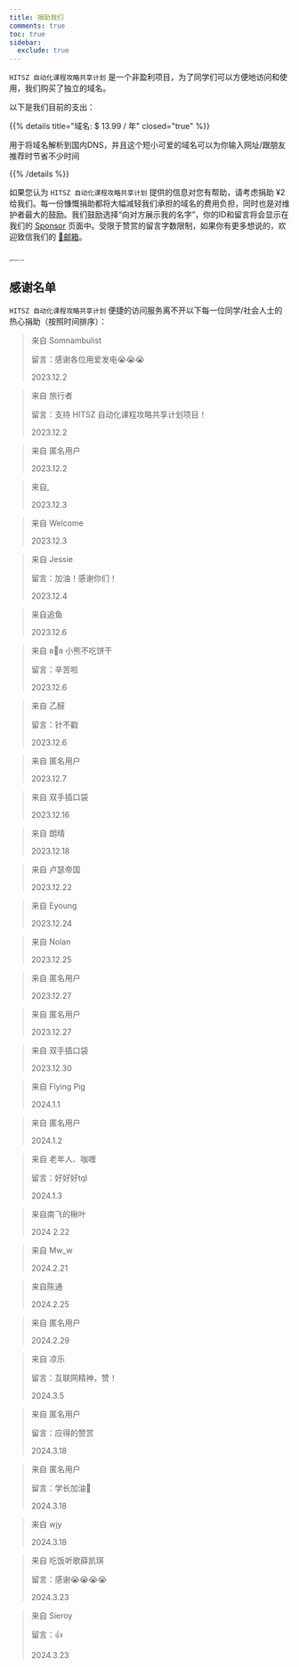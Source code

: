 ```yaml
---
title: 捐助我们
comments: true
toc: true
sidebar:
  exclude: true
---
```


`HITSZ 自动化课程攻略共享计划` 是一个非盈利项目，为了同学们可以方便地访问和使用，我们购买了独立的域名。

以下是我们目前的支出：

{{% details title="域名: $ 13.99 / 年" closed="true" %}}

用于将域名解析到国内DNS，并且这个短小可爱的域名可以为你输入网址/跟朋友推荐时节省不少时间

{{% /details %}}

如果您认为 `HITSZ 自动化课程攻略共享计划` 提供的信息对您有帮助，请考虑捐助 ¥2 给我们。每一份慷慨捐助都将大幅减轻我们承担的域名的费用负担，同时也是对维护者最大的鼓励。我们鼓励选择“向对方展示我的名字”，你的ID和留言将会显示在我们的 [Sponsor](https://hoa.moe/sponsor/) 页面中。受限于赞赏的留言字数限制，如果你有更多想说的，欢迎致信我们的 [📮邮箱](mailto:hi@hoa.moe)。

<br>
<img src="/images/sponsor.webp" alt="Reward_Code" style="zoom:25%; display: block; margin: 0 auto;" />

## 感谢名单

`HITSZ 自动化课程攻略共享计划` 便捷的访问服务离不开以下每一位同学/社会人士的热心捐助（按照时间排序）：

> 来自 Somnambulist
>
> 留言：感谢各位用爱发电😭😭😭
>
> 2023.12.2

> 来自 旅行者
>
> 留言：支持 HITSZ 自动化课程攻略共享计划项目！
>
> 2023.12.2

> 来自 匿名用户
>
> 2023.12.2

> 来自,
>
> 2023.12.3

> 来自 Welcome
>
> 2023.12.3

> 来自 Jessie
>
> 留言：加油！感谢你们！
>
> 2023.12.4

> 来自追鱼
>
> 2023.12.6

>来自 ʚ🧸ɞ  小熊不吃饼干
>
>留言：辛苦啦
>
>2023.12.6

>来自 乙醛
>
>留言：针不戳
>
>2023.12.6

>来自 匿名用户
>
>2023.12.7

>来自 双手插口袋
>
>2023.12.16

>来自 朗晴
>
>2023.12.18

>来自 卢瑟帝国
>
>2023.12.22

>来自 Eyoung
>
>2023.12.24

>来自 Nolan
>
>2023.12.25

>来自 匿名用户
>
>2023.12.27

>来自 匿名用户
>
>2023.12.27

>来自 双手插口袋
>
>2023.12.30

> 来自 Flying Pig
>
> 2024.1.1

> 来自 匿名用户
>
> 2024.1.2

> 来自 老年人、咖喱
>
> 留言：好好好tql
>
> 2024.1.3

> 来自南飞的楸叶
>
> 2024 2.22

> 来自 Mw_w
>
> 2024.2.21

> 来自陈通
>
> 2024.2.25

> 来自 匿名用户
>
> 2024.2.29

> 来自 凉乐
>
> 留言：互联网精神，赞！
>
> 2024.3.5

> 来自 匿名用户
>
> 留言：应得的赞赏
>
> 2024.3.18

> 来自 匿名用户
>
> 留言：学长加油🫡
>
> 2024.3.18

> 来自 wjy
>
> 2024.3.18

> 来自 吃饭听歌薛凯琪
>
> 留言：感谢😭😭😭😭
> 
> 2024.3.23

> 来自 Sieroy
>
> 留言：👍
> 
> 2024.3.23
